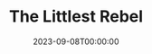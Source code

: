 ---
title: The Littlest Rebel
date: 2023-09-08T00:00:00
opening_date: 1936-02-04
closing_date:
layout: productions
program:
Theatre: Theatre Jacksonville
cast:
- Lt. Col. Morrison: Allen Moreland
- Virgie: Barbara Mason
- Collins: Blaine Snyder
- Soldier:
  - Clyde Harris
  - George Weeks
  - Robert Bennett
  - Rodbard Horne
  - Sam Christian
- Corp. Dudley: Gordon Crowley
- Jeems Henry: Harold Mills
- Sgt. Dudley: Harry Lewis
- Sally Ann: Helen Steele
- Courier: John Salzer
- Uncle Billy: Maurice Perkins
- Harry O'Connell: Nathan Mallison
- Lt. Harris: Neal Tyler, Jr.
- The General: Robert Demorest, Jr.
- Capt. Herbert Cary: Stokes Perry
- Mrs. Cary: Susan McNeill
- Forbes: Tyler Carpenter
crew:
- Director: Censa Galetti
- Prop Assistant: Louise Bowden
- Props: Marion Hendry
- Staging:
  - Mary Courtney
  - Mrs. R.H.H. Blackwell
---